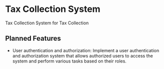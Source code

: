 # Tax Collection System

Tax Collection System for Tax Collection

## Planned Features

* User authentication and authorization: Implement a user authentication and authorization system that allows authorized users to access the system and perform various tasks based on their roles.


